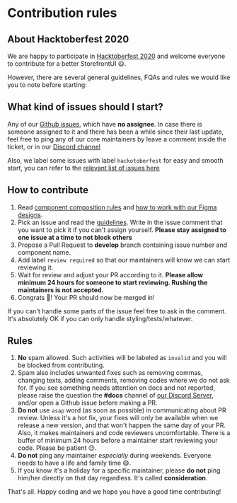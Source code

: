 
# Contribution rules

## About Hacktoberfest 2020

We are happy to participate in [Hacktoberfest 2020](https://hacktoberfest.digitalocean.com/) and welcome everyone to contribute for a better StorefrontUI 😃. 

However, there are several general guidelines, FQAs and rules we would like you to note before starting:

## What kind of issues should I start?

Any of our [Github issues](https://github.com/DivanteLtd/storefront-ui/issues), which have **no assignee**. In case there is someone assigned to it and there has been a while since their last update, feel free to ping any of our core maintainers by leave a comment inside the ticket, or in our [Discord channel](https://discord.com/invite/TJpdzzN6q5)

Also, we label some issues with label `hackotoberfest` for easy and smooth start, you can refer to the [relevant list of issues here](https://github.com/DivanteLtd/storefront-ui/issues?q=is%3Aissue+is%3Aopen+label%3Ahacktoberfest)

## How to contribute

1. Read [component composition rules](https://docs.storefrontui.io/?path=/story/introduction-contributing-guide-code-guidelines--page) and [how to work with our Figma designs](https://docs.storefrontui.io/?path=/story/introduction-design-principles--page).
2. Pick an issue and read the [guidelines](https://docs.storefrontui.io/?path=/story/introduction-contributing-guide-create-edit-component--page). Write in the issue comment that you want to pick it if you can't assign yourself. **Please stay assigned to one issue at a time to not block others**
3. Propose a Pull Request to **develop** branch containing issue number and component name.
4. Add label `review required` so that our maintainers will know we can start reviewing it.
5. Wait for review and adjust your PR according to it. **Please allow minimum 24 hours for someone to start reviewing. Rushing the maintainers is not accepted.**
6. Congrats 🎉! Your PR should now be merged in!

If you can't handle some parts of the issue feel free to ask in the comment. It's absolutely OK if you can only handle styling/tests/whatever. 

## Rules

1. **No** spam allowed. Such activities will be labeled as `invalid` and you will be blocked from contributing.
2. Spam also includes unwanted fixes such as removing commas, changing texts, adding comments, removing codes where we do not ask for. If you see something needs attention on docs and not reported, please raise the question the **#docs** channel of [our Discord Server](https://discord.com/invite/TJpdzzN6q5), and/or open a Github issue before making a PR.
3. **Do not** use `asap` word (as soon as possible) in communicating about PR review. Unless it's a hot fix, your fixes will only be available when we release a new version, and that won't happen the same day of your PR. Also, it makes maintainers and code reviewers uncomfortable. There is a buffer of minimum 24 hours before a maintainer start reviewing your code. Please be patient 😉.
4. **Do not** ping any maintainer *especially* during weekends. Everyone needs to have a life and family time 😄.
5. If you know it's a holiday for a specific maintainer, please **do not** ping him/her directly on that day regardless. It's called **consideration**.

That's all. Happy coding and we hope you have a good time contributing!
